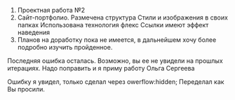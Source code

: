 1. Проектная работа №2
2. Сайт-портфолио. 
Размечена структура
Стили и изображения в своих папках
Использована технология флекс
Ссылки имеют эффект наведения
3. Планов на доработку пока не имеется, в дальнейшем хочу более подробно изучить пройденное.

Последняя ошибка осталась. Возможно, вы ее не увидели на прошлых итерациях. Надо поправить и я приму работу
Ольга Сергеева

Ошибку я увидел, только сделал через owerflow:hidden;
Переделал как Вы просили.